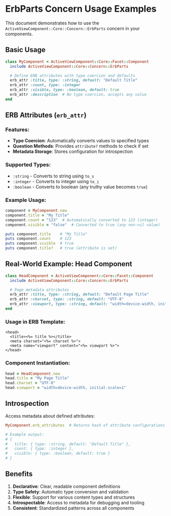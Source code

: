 # ErbParts Concern Usage Examples

This document demonstrates how to use the `ActiveViewComponent::Core::Concern::ErbParts` concern in your components.

## Basic Usage

```ruby
class MyComponent < ActiveViewComponent::Core::Facet::Component
  include ActiveViewComponent::Core::Concern::ErbParts

  # Define ERB attributes with type coercion and defaults
  erb_attr :title, type: :string, default: "Default Title"
  erb_attr :count, type: :integer
  erb_attr :visible, type: :boolean, default: true
  erb_attr :description  # No type coercion, accepts any value
end
```

## ERB Attributes (`erb_attr`)

### Features:
- **Type Coercion**: Automatically converts values to specified types
- **Question Methods**: Provides `attribute?` methods to check if set
- **Metadata Storage**: Stores configuration for introspection

### Supported Types:
- `:string` - Converts to string using `to_s`
- `:integer` - Converts to integer using `to_i`
- `:boolean` - Converts to boolean (any truthy value becomes `true`)

### Example Usage:
```ruby
component = MyComponent.new
component.title = "My Title"
component.count = "123"  # Automatically converted to 123 (integer)
component.visible = "false"  # Converted to true (any non-nil value)

puts component.title    # "My Title"
puts component.count    # 123
puts component.visible  # true
puts component.title?   # true (attribute is set)
```

## Real-World Example: Head Component

```ruby
class HeadComponent < ActiveViewComponent::Core::Facet::Component
  include ActiveViewComponent::Core::Concern::ErbParts

  # Page metadata attributes
  erb_attr :title, type: :string, default: "Default Page Title"
  erb_attr :charset, type: :string, default: "UTF-8"
  erb_attr :viewport, type: :string, default: "width=device-width, initial-scale=1"
end
```

### Usage in ERB Template:
```erb
<head>
  <title><%= title %></title>
  <meta charset="<%= charset %>">
  <meta name="viewport" content="<%= viewport %>">
</head>
```

### Component Instantiation:
```ruby
head = HeadComponent.new
head.title = "My Page Title"
head.charset = "UTF-8"
head.viewport = "width=device-width, initial-scale=1"
```

## Introspection

Access metadata about defined attributes:

```ruby
MyComponent.erb_attributes  # Returns hash of attribute configurations

# Example output:
# { 
#   title: { type: :string, default: "Default Title" },
#   count: { type: :integer },
#   visible: { type: :boolean, default: true }
# }
```

## Benefits

1. **Declarative**: Clear, readable component definitions
2. **Type Safety**: Automatic type conversion and validation
3. **Flexible**: Support for various content types and structures
4. **Introspectable**: Access to metadata for debugging and tooling
5. **Consistent**: Standardized patterns across all components
